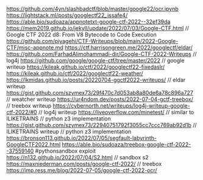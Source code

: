 https://github.com/4yn/slashbadctf/blob/master/google22/ocr.ipynb
https://lightstack.ml/posts/googlectf22_jssafe4/
https://able.bio/sudoaza/appnotetxt-google-ctf-2022--32ef39da
https://mem2019.github.io/jekyll/update/2022/07/03/Google-CTF.html // Google CTF 2022 d8: From V8 Bytecode to Code Execution
https://github.com/piyagehi/CTF-Writeups/blob/main/2022-Google-CTF/misc-appnote.md
https://ctf.harrisongreen.me/2022/googlectf/eldar/
https://github.com/FarhadAlimohammadi-dir/Google-CTF-2022-Writeups // log4j
https://github.com/google/google-ctf/tree/master/2022 // google writeup
https://kileak.github.io/ctf/2022/googlectf22-fixedaslr/
https://kileak.github.io/ctf/2022/googlectf22-weather/
https://lkmidas.github.io/posts/20220704-ggctf2022-writeups/ // eldar writeup
https://gist.github.com/szymex73/29f470c7d053ab8a80de6a78c896a727 // weatcher writeup
https://ur4ndom.dev/posts/2022-07-04-gctf-treebox/ // treebox writeup
https://cybernorth.net/writeups/log4j-writeup-google-ctf-2022/#0 // log4j writeup
https://liveoverflow.com/minetest/ // similar to ILIKETRAINS // python z3 implementation
https://gist.github.com/szymex73/22940751792f3055cc7ccc769ab92d1b // ILIKETRAINS writeup // python z3 implementation
https://bronson113.github.io/2022/07/05/segfault-labyrinth-GoogleCTF2022.html
https://able.bio/sudoaza/treebox-google-ctf-2022--37559140 #pythonsandbox exploit
https://n132.github.io/2022/07/04/S2.html // sandbox s2
https://maxniederman.com/posts/google-ctf-2022/ // treebox
https://imp.ress.me/blog/2022-07-05/google-ctf-2022-ocr/